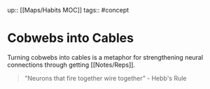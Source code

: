 up:: [[Maps/Habits MOC]]
tags:: #concept

# Cobwebs into Cables
Turning cobwebs into cables is a metaphor for strengthening neural connections through getting [[Notes/Reps]].

> "Neurons that fire together wire together” - Hebb's Rule 
